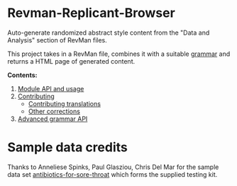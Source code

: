 Revman-Replicant-Browser
================
Auto-generate randomized abstract style content from the "Data and Analysis" section of RevMan files.

This project takes in a RevMan file, combines it with a suitable [grammar](./GRAMMAR-API.md) and returns a HTML page of generated content.


**Contents:**

1. [Module API and usage](./docs/API.md)
2. [Contributing](./docs/CONTRIBUTING.md)
	* [Contributing translations](./docs/CONTRIBUTING-TRANSLATIONS.md)
	* [Other corrections](./docs/CONTRIBUTING-CORRECTIONS.md)
3. [Advanced grammar API](./docs/GRAMMAR-API.md)


Sample data credits
===================
Thanks to Anneliese Spinks, Paul Glasziou, Chris Del Mar for the sample data set [antibiotics-for-sore-throat](test/data/antibiotics-for-sore-throat.rm5) which forms the supplied testing kit.
